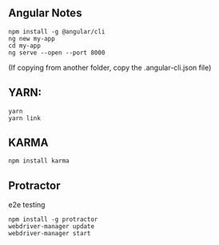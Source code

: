 ## Angular Notes

```
npm install -g @angular/cli
ng new my-app
cd my-app
ng serve --open --port 8000
```

(If copying from another folder, copy the .angular-cli.json file)

## YARN:
```
yarn
yarn link
```



## KARMA

```
npm install karma
```

## Protractor
e2e testing

```
npm install -g protractor
webdriver-manager update
webdriver-manager start
```
